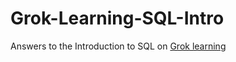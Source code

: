 # Grok-Learning-SQL-Intro
Answers to the Introduction to SQL on [Grok learning](https://groklearning.com/)
